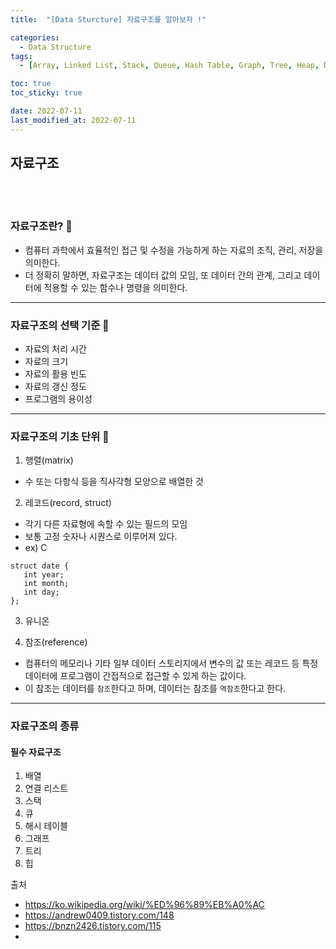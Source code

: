```yaml
---
title:  "[Data Sturcture] 자료구조를 알아보자 !" 

categories:
  - Data Structure
tags:
  - [Array, Linked List, Stack, Queue, Hash Table, Graph, Tree, Heap, Data Structure]

toc: true
toc_sticky: true

date: 2022-07-11
last_modified_at: 2022-07-11
---
```


## 자료구조
<br>
<br>

### 자료구조란?  🔎

- 컴퓨터 과학에서 효율적인 접근 및 수정을 가능하게 하는 자료의 조직, 관리, 저장을 의미한다. 
- 더 정확히 말하면, 자료구조는 데이터 값의 모임, 또 데이터 간의 관계, 그리고 데이터에 적용할 수 있는 함수나 명령을 의미한다. 

***

### 자료구조의 선택 기준  🔎
- 자료의 처리 시간
- 자료의 크기
- 자료의 활용 빈도
- 자료의 갱신 정도
- 프로그램의 용이성

***

### 자료구조의 기초 단위  🔎

1. 행렬(matrix)
- 수 또는 다항식 등을 직사각형 모양으로 배열한 것

2. 레코드(record, struct)
- 각기 다른 자료형에 속할 수 있는 필드의 모임
- 보통 고정 숫자나 시퀀스로 이루어져 있다.
- ex) C
```
struct date {
   int year;
   int month;
   int day;
};
```

3. 유니온


4. 참조(reference)
- 컴퓨터의 메모리나 기타 일부 데이터 스토리지에서 변수의 값 또는 레코드 등 특정 데이터에 프로그램이 간접적으로 접근할 수 있게 하는 값이다. 
- 이 참조는 데이터를 `참조`한다고 하며, 데이터는 참조를 `역참조`한다고 한다.

***

### 자료구조의 종류

#### 필수 자료구조
1. 배열
2. 연결 리스트
3. 스택
4. 큐
5. 해시 테이블
6. 그래프
7. 트리
8. 힙


출처
- https://ko.wikipedia.org/wiki/%ED%96%89%EB%A0%AC
- https://andrew0409.tistory.com/148
- https://bnzn2426.tistory.com/115
- 

